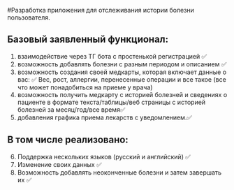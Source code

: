 #Разработка приложения для отслеживания истории болезни пользователя.

## Базовый заявленный функционал:
1) взаимодействие через ТГ бота с простенькой регистрацией ✅
2) возможность добавлять болезни с разным периодом и описанием ✅
3) возможность создания своей медкарты, которая включает данные о вас: ✅
Вес, рост, аллергии, перенесенные операции и все такое (все что может понадобиться на приеме у врача)
4) возможность получить медкарту с историей болезней и сведениях о пациенте в формате текста/таблицы/веб страницы с историей болезней за месяц/год/все время✅
5) добавления графика приема лекарств с уведомлением.✅

## В том числе реализовано:
6) Поддержка нескольких языков (русский и английский) ✅
7) Изменение своих данных ✅ 
8) Возможность добавлять неоконченные болезни и затем завершать их ✅
